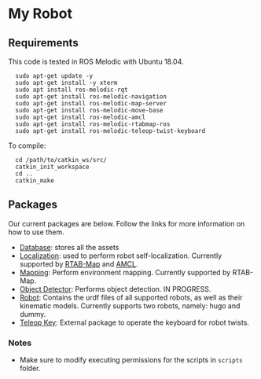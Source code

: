 # My Robot 

## Requirements
This code is tested in ROS Melodic with Ubuntu 18.04.
```
  sudo apt-get update -y
  sudo apt-get install -y xterm
  sudo apt install ros-melodic-rqt
  sudo apt-get install ros-melodic-navigation
  sudo apt-get install ros-melodic-map-server
  sudo apt-get install ros-melodic-move-base
  sudo apt-get install ros-melodic-amcl
  sudo apt-get install ros-melodic-rtabmap-ros
  sudo apt-get install ros-melodic-teleop-twist-keyboard
```
To compile:
```
  cd /path/to/catkin_ws/src/
  catkin_init_workspace
  cd ..
  catkin_make 
```

## Packages

Our current packages are below. Follow the links for more information on how to use them.
* [Database](https://github.com/navarrs/my_robot/tree/master/catkin_ws/src/database): stores all the assets
* [Localization](https://github.com/navarrs/my_robot/tree/master/catkin_ws/src/localization): used to perform robot self-localization. Currently supported by [RTAB-Map](http://wiki.ros.org/rtabmap_ros) and [AMCL](http://wiki.ros.org/amcl). 
* [Mapping](https://github.com/navarrs/my_robot/tree/master/catkin_ws/src/mapping): Perform environment mapping. Currently supported by RTAB-Map.
* [Object Detector](https://github.com/navarrs/my_robot/tree/master/catkin_ws/src/object_detector): Performs object detection. IN PROGRESS.
* [Robot](https://github.com/navarrs/my_robot/tree/master/catkin_ws/src/robot): Contains the urdf files of all supported robots, as well as their kinematic models. Currently supports two robots, namely: hugo and dummy. 
* [Teleop Key](http://wiki.ros.org/teleop_twist_keyboard): External package to operate the keyboard for robot twists. 

### Notes
 - Make sure to modify executing permissions for the scripts in ```scripts``` folder. 
